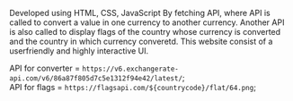 Developed using HTML, CSS, JavaScript By fetching API, where API is called to convert a value in one currency to another currency. Another API is also called to display flags of the country whose currency is converted and the country in which currency converetd. This website consist of a userfriendly and highly interactive UI.<br>

API for converter = `https://v6.exchangerate-api.com/v6/86a87f805d7c5e1312f94e42/latest/`; <br>
API for flags = `https://flagsapi.com/${countrycode}/flat/64.png`;

